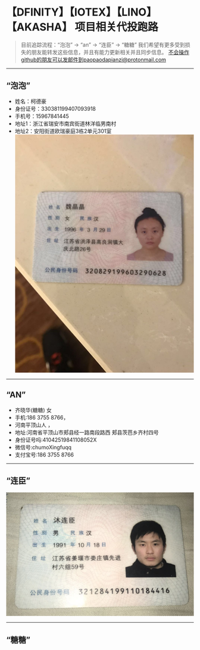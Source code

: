 # 【DFINITY】【IOTEX】【LINO】【AKASHA】 项目相关代投跑路
> 目前追踪流程：“泡泡” -> “an” -> “连臣” -> “糖糖”
我们希望有更多受到损失的朋友能转发这些信息，并且有能力更新相关并且同步信息。
不会操作github的朋友可以发邮件到paopaodapianzi@protonmail.com

***

## “泡泡”
* 姓名：柯德豪
* 身份证号：330381199407093918
* 手机号：15967841445
* 地址1：浙江省瑞安市南宾街道林洋临男南村
* 地址2：安阳街道欧瑞豪庭3栋2单元301室
![](https://github.com/paopaodapianzi/ICO_paolu/blob/master/paopao.jpeg)
***

## “AN”
* 齐晓华‭(糖糖)  女  
* 手机:186 3755 8766，
* 河南平顶山人 ，
* 地址:河南省平顶山市郏县经一路南段路西 郏县茨芭乡齐村四号
* 身份证号吗:41042519841108052X
* 微信号:chumoXingfuqq
* 支付宝号:186 3755 8766

***

## “连臣”
![](https://github.com/paopaodapianzi/ICO_paolu/blob/master/an.jpeg)

***

## “糖糖”
